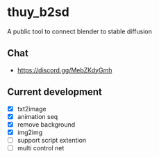 # thuy_b2sd
A public tool to connect blender to stable diffusion

## Chat
- https://discord.gg/MebZKdyGmh

## Current development
- [x] txt2image
- [x] animation seq
- [x] remove background
- [x] img2img
- [ ] support script extention
- [ ] multi control net